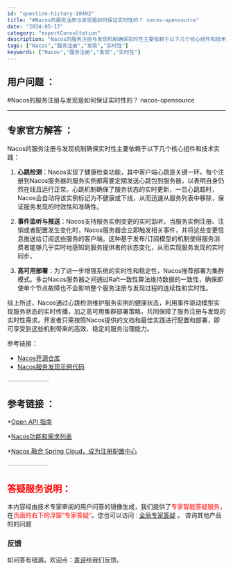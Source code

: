 ```yaml
---
id: "question-history-10492"
title: "#Nacos的服务注册与发现是如何保证实时性的？ nacos-opensource"
date: "2024-05-17"
category: "expertConsultation"
description: "Nacos的服务注册与发现机制确保实时性主要依赖于以下几个核心组件和技术实践：1. **心跳检测**：Nacos实现了健康检查功能，其中客户端心跳是关键一环。每个注册到Nacos服务器的服务实例都需要定期发送心跳包到服务器，以表明自身仍然在线且运行正常。心跳机制确保了服务状态的实时更新，一旦心跳超时"
tags: ["Nacos","服务注册","发现","实时性"]
keywords: ["Nacos","服务注册","发现","实时性"]
---
```


## 用户问题 ： 
 #Nacos的服务注册与发现是如何保证实时性的？ nacos-opensource 

---------------
## 专家官方解答 ：

Nacos的服务注册与发现机制确保实时性主要依赖于以下几个核心组件和技术实践：

1. **心跳检测**：Nacos实现了健康检查功能，其中客户端心跳是关键一环。每个注册到Nacos服务器的服务实例都需要定期发送心跳包到服务器，以表明自身仍然在线且运行正常。心跳机制确保了服务状态的实时更新，一旦心跳超时，Nacos会自动将该实例标记为不健康或下线，从而迅速从服务列表中移除，保证服务发现的时效性和准确性。

2. **事件监听与推送**：Nacos支持服务实例变更的实时监听。当服务实例注册、注销或者配置发生变化时，Nacos服务器会立即触发相关事件，并将这些变更信息推送给订阅这些服务的客户端。这种基于发布/订阅模型的机制使得服务消费者能够几乎实时地感知到服务提供者的状态变化，从而实现服务发现的实时同步。

3. **高可用部署**：为了进一步增强系统的实时性和稳定性，Nacos推荐部署为集群模式。多台Nacos服务器之间通过Raft一致性算法维持数据的一致性，确保即使单个节点故障也不会影响整个服务注册与发现过程的连续性和实时性。

综上所述，Nacos通过心跳检测维护服务实例的健康状态，利用事件驱动模型实现服务状态的实时传播，加之高可用集群部署策略，共同保障了服务注册与发现的实时性需求。开发者只需按照Nacos提供的文档和最佳实践进行配置和部署，即可享受到这些机制带来的高效、稳定的服务治理能力。

参考链接：
- [Nacos开源仓库](https://github.com/alibaba/nacos/tree/develop/naming)
- [Nacos服务发现示例代码](https://github.com/nacos-group/nacos-examples/tree/master/nacos-spring-cloud-example/nacos-spring-cloud-discovery-example)


<font color="#949494">---------------</font> 


## 参考链接 ：

*[Open API 指南](https://nacos.io/docs/latest/guide/user/open-api)
 
 *[Nacos功能和需求列表](https://nacos.io/docs/latest/archive/feature-list)
 
 *[Nacos 融合 Spring Cloud，成为注册配置中心](https://nacos.io/docs/latest/ecology/use-nacos-with-spring-cloud)


 <font color="#949494">---------------</font> 
 


## <font color="#FF0000">答疑服务说明：</font> 

本内容经由技术专家审阅的用户问答的镜像生成，我们提供了<font color="#FF0000">专家智能答疑服务</font>，在<font color="#FF0000">页面的右下的浮窗”专家答疑“</font>。您也可以访问 : [全局专家答疑](https://opensource.alibaba.com/chatBot) 。 咨询其他产品的的问题

### 反馈
如问答有错漏，欢迎点：[差评](https://ai.nacos.io/user/feedbackByEnhancerGradePOJOID?enhancerGradePOJOId=13689)给我们反馈。
